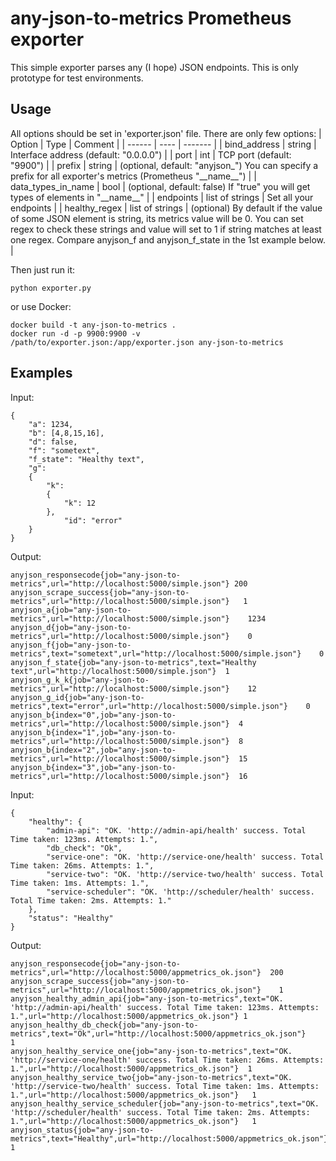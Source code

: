 # any-json-to-metrics Prometheus exporter
This simple exporter parses any (I hope) JSON endpoints. This is only prototype for test environments.

## Usage
All options should be set in 'exporter.json' file. There are only few options:
| Option | Type | Comment |
| ------ | ---- | ------- |
| bind_address | string | Interface address (default: "0.0.0.0") |
| port | int | TCP port (default: "9900") |
| prefix | string | (optional, default: "anyjson_") You can specify a prefix for all exporter's metrics (Prometheus "\_\_name\_\_") |
| data_types_in_name | bool | (optional, default: false) If "true" you will get types of elements in "\_\_name\_\_" | 
| endpoints | list of strings | Set all your endpoints |
| healthy_regex | list of strings | (optional) By default if the value of some JSON element is string, its metrics value will be 0. You can set regex to check these strings and value will set to 1 if string matches at least one regex. Compare anyjson_f and anyjson_f_state in the 1st example below. | 

Then just run it:
```
python exporter.py
```
or use Docker:
```
docker build -t any-json-to-metrics .
docker run -d -p 9900:9900 -v /path/to/exporter.json:/app/exporter.json any-json-to-metrics
```

## Examples
Input:
```
{
    "a": 1234, 
    "b": [4,8,15,16], 
    "d": false, 
    "f": "sometext", 
    "f_state": "Healthy text", 
    "g": 
    {
        "k": 
        {
            "k": 12
        }, 
            "id": "error"
    }
}
```
Output:
```
anyjson_responsecode{job="any-json-to-metrics",url="http://localhost:5000/simple.json"}	200
anyjson_scrape_success{job="any-json-to-metrics",url="http://localhost:5000/simple.json"}	1
anyjson_a{job="any-json-to-metrics",url="http://localhost:5000/simple.json"}	1234
anyjson_d{job="any-json-to-metrics",url="http://localhost:5000/simple.json"}	0
anyjson_f{job="any-json-to-metrics",text="sometext",url="http://localhost:5000/simple.json"}	0
anyjson_f_state{job="any-json-to-metrics",text="Healthy text",url="http://localhost:5000/simple.json"}	1
anyjson_g_k_k{job="any-json-to-metrics",url="http://localhost:5000/simple.json"}	12
anyjson_g_id{job="any-json-to-metrics",text="error",url="http://localhost:5000/simple.json"}	0
anyjson_b{index="0",job="any-json-to-metrics",url="http://localhost:5000/simple.json"}	4
anyjson_b{index="1",job="any-json-to-metrics",url="http://localhost:5000/simple.json"}	8
anyjson_b{index="2",job="any-json-to-metrics",url="http://localhost:5000/simple.json"}	15
anyjson_b{index="3",job="any-json-to-metrics",url="http://localhost:5000/simple.json"}	16
```

Input:
```
{
    "healthy": {
        "admin-api": "OK. 'http://admin-api/health' success. Total Time taken: 123ms. Attempts: 1.",
        "db_check": "Ok",
        "service-one": "OK. 'http://service-one/health' success. Total Time taken: 26ms. Attempts: 1.",
        "service-two": "OK. 'http://service-two/health' success. Total Time taken: 1ms. Attempts: 1.",
        "service-scheduler": "OK. 'http://scheduler/health' success. Total Time taken: 2ms. Attempts: 1."
    },
    "status": "Healthy"
}
```
Output:
```
anyjson_responsecode{job="any-json-to-metrics",url="http://localhost:5000/appmetrics_ok.json"}	200
anyjson_scrape_success{job="any-json-to-metrics",url="http://localhost:5000/appmetrics_ok.json"}	1
anyjson_healthy_admin_api{job="any-json-to-metrics",text="OK. 'http://admin-api/health' success. Total Time taken: 123ms. Attempts: 1.",url="http://localhost:5000/appmetrics_ok.json"}	1
anyjson_healthy_db_check{job="any-json-to-metrics",text="Ok",url="http://localhost:5000/appmetrics_ok.json"}	1
anyjson_healthy_service_one{job="any-json-to-metrics",text="OK. 'http://service-one/health' success. Total Time taken: 26ms. Attempts: 1.",url="http://localhost:5000/appmetrics_ok.json"}	1
anyjson_healthy_service_two{job="any-json-to-metrics",text="OK. 'http://service-two/health' success. Total Time taken: 1ms. Attempts: 1.",url="http://localhost:5000/appmetrics_ok.json"}	1
anyjson_healthy_service_scheduler{job="any-json-to-metrics",text="OK. 'http://scheduler/health' success. Total Time taken: 2ms. Attempts: 1.",url="http://localhost:5000/appmetrics_ok.json"}	1
anyjson_status{job="any-json-to-metrics",text="Healthy",url="http://localhost:5000/appmetrics_ok.json"}	1
```
